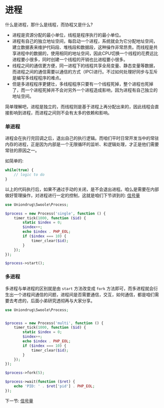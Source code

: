 # 进程

什么是进程，那什么是线程，而协程又是什么?

* 进程是资源分配的最小单位，线程是程序执行的最小单位。
* 进程有自己的独立地址空间，每启动一个进程，系统就会为它分配地址空间，建立数据表来维护代码段、堆栈段和数据段，这种操作非常昂贵。而线程是共享进程中的数据的，使用相同的地址空间，因此CPU切换一个线程的花费远比进程要小很多，同时创建一个线程的开销也比进程要小很多。
* 线程之间的通信更方便，同一进程下的线程共享全局变量、静态变量等数据，而进程之间的通信需要以通信的方式（IPC)进行。不过如何处理好同步与互斥是编写多线程程序的难点。
* 但是多进程程序更健壮，多线程程序只要有一个线程死掉，整个进程也死掉了，而一个进程死掉并不会对另外一个进程造成影响，因为进程有自己独立的地址空间。

简单理解吧，进程是独立的，而线程则是基于进程上再分配出来的，因此线程会直接影响到进程，而进程之间则不会有太多的依赖和影响。

### 单进程

进程会在执行完回调之后，退出自己的执行逻辑。而咱们平时日常开发当中的常驻内存的进程，正是因为内部是一个无限循环的监听、和逻辑处理，才正是他们需要常驻的原因之一。

如简单的: 

```php
while(true) {
    // logic to do 
}
```

以上的代码执行后，如果不通过手动的关闭，是不会退出进程。咱么是需要在内部做好管理操作，对进程进行一定的控制，这就是咱们下节讲到的: [信号量](3-1-signo.md)

```php
use Uniondrug\Swoole\Process;

$process = new Process('single', function () {
    timer_tick(1000, function ($id) {
        static $index = 0;
        $index++;
        echo $index . PHP_EOL;
        if ($index === 10) {
            timer_clear($id);
        }
    });
});

$process->start();
```

### 多进程

多进程与单进程的区别就是由 `start` 方法改变成 `fork` 方法即可，而多进程就会衍生出一个进程间通信的问题，进程间是否需要通信，交互，如何通信，都是咱们需要去考虑的，后面小弟研究透彻再与大家分享。

```php
use Uniondrug\Swoole\Process;


$process = new Process('multi', function () {
    timer_tick(1000, function ($id) {
        static $index = 0;
        $index++;
        echo $index . PHP_EOL;
        if ($index === 10) {
            timer_clear($id);
        }
    });
});

$process->fork(5);

$process->wait(function ($ret) {
    echo 'PID: ' . $ret['pid'] . PHP_EOL;
});
```

下一节: [信号量](3-1-signo.md)